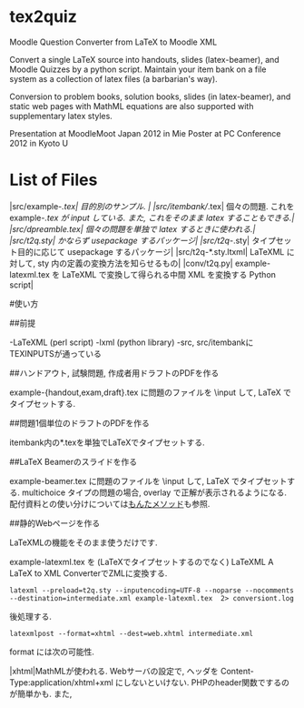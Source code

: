 tex2quiz
========

Moodle Question Converter from LaTeX to Moodle XML

Convert a single LaTeX source into handouts, slides (latex-beamer), and Moodle Quizzes by a python script. Maintain your item bank on a file system as a collection of latex files (a barbarian's way).

Conversion to problem books, solution books, slides (in latex-beamer), and static web pages with MathML equations are also supported with supplementary latex styles.

Presentation at MoodleMoot Japan 2012 in Mie Poster at PC Conference 2012 in Kyoto U


# List of Files

|src/example-*.tex|	目的別のサンプル. |
|src/itembank/*.tex|	個々の問題. これを example-*.tex が input している. また, これをそのまま latex することもできる.|
|src/dpreamble.tex|	個々の問題を単独で latex するときに使われる.|
|src/t2q.sty|	かならず usepackage するパッケージ|
|src/t2q-*.sty|	タイプセット目的に応じて usepackage するパッケージ|
|src/t2q-*.sty.ltxml|	LaTeXML に対して, sty 内の定義の変換方法を知らせるもの|
|conv/t2q.py|	example-latexml.tex を LaTeXML で変換して得られる中間 XML を変換する Python script|


#使い方

##前提

-LaTeXML (perl script)
-lxml (python library)
-src, src/itembankにTEXINPUTSが通っている

##ハンドアウト, 試験問題, 作成者用ドラフトのPDFを作る

example-{handout,exam,draft}.tex に問題のファイルを \input して, LaTeX でタイプセットする.

##問題1個単位のドラフトのPDFを作る

itembank内の*.texを単独でLaTeXでタイプセットする.

##LaTeX Beamerのスライドを作る

example-beamer.tex に問題のファイルを \input して, LaTeX でタイプセットする. multichoice タイプの問題の場合, overlay で正解が表示されるようになる. 配付資料との使い分けについては[もんたメソッド](https://github.com/hig3/monta-method-latex-beamer)も参照.

##静的Webページを作る

LaTeXMLの機能をそのまま使うだけです.

example-latexml.tex を (LaTeXでタイプセットするのでなく) LaTeXML A LaTeX to XML ConverterでZMLに変換する.
```
latexml --preload=t2q.sty --inputencoding=UTF-8 --noparse --nocomments --destination=intermediate.xml example-latexml.tex  2> conversiont.log
```
後処理する.
```
latexmlpost --format=xhtml --dest=web.xhtml intermediate.xml
```
format には次の可能性.

|xhtml|MathMLが使われる. Webサーバの設定で, ヘッダを Content-Type:application/xhtml+xml にしないといけない. PHPのheader関数でするのが簡単かも. また, <title/> となってブラウザによってはエラーになるので手で編集する必要がある.
|html|
数式は, LaTeXでイメージファイルとして作られるので, これらを DocumentRoot下に同時にコピーする必要がある
|html5|未検証|

LaTeXML付属のスタイルファイル (/opt/local/lib/perl5/site_perl/5.12.3/LaTeXML/style/*) もDocumentRoot下にコピーする必要. (macports の ver ... で検証している)
##Moodle XMLに変換してMoodleにインポート

```
latexml --preload=t2q.sty --inputencoding=UTF-8 --noparse --nocomments --destination=intermediate.xml example-latexml.tex  2> conversiont.log
cat intermediate.xml | python t2q.py > import2moodle.xml
```
これを問題バンクでインポート
数式については, Moodle側の表示方法が, MathJax, TeXfilter, MathML などいろいろありうる. その結果, delimiter も様々となる. これらは, t2q.py 内の定数定義で調節する.

2.xになって少し仕様が変わった.
